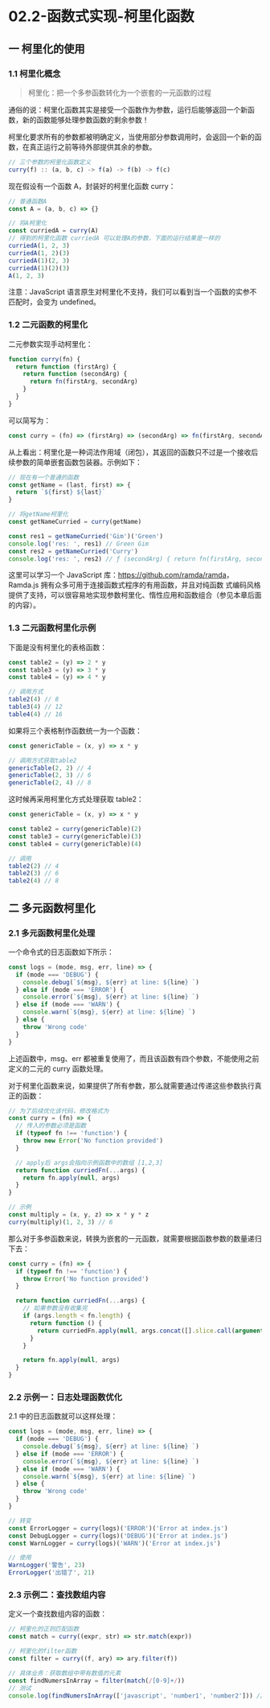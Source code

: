 # 02.2-函数式实现-柯里化函数

## 一 柯里化的使用

### 1.1 柯里化概念

> 柯里化：把一个多参函数转化为一个嵌套的一元函数的过程

通俗的说：柯里化函数其实是接受一个函数作为参数，运行后能够返回一个新函数，新的函数能够处理参数函数的剩余参数！

柯里化要求所有的参数都被明确定义，当使用部分参数调用时，会返回一个新的函数，在真正运行之前等待外部提供其余的参数。

```js
// 三个参数的柯里化函数定义
curry(f) :: (a, b, c) -> f(a) -> f(b) -> f(c)
```

现在假设有一个函数 A，封装好的柯里化函数 curry：

```js
// 普通函数A
const A = (a, b, c) => {}

// 将A柯里化
const curriedA = curry(A)
// 得到的柯里化函数 curriedA 可以处理A的参数，下面的运行结果是一样的
curriedA(1, 2, 3)
curriedA(1, 2)(3)
curriedA(1)(2, 3)
curriedA(1)(2)(3)
A(1, 2, 3)
```

注意：JavaScript 语言原生对柯里化不支持，我们可以看到当一个函数的实参不匹配时，会变为 undefined。

### 1.2 二元函数的柯里化

二元参数实现手动柯里化：

```js
function curry(fn) {
  return function (firstArg) {
    return function (secondArg) {
      return fn(firstArg, secondArg)
    }
  }
}
```

可以简写为：

```js
const curry = (fn) => (firstArg) => (secondArg) => fn(firstArg, secondArg)
```

从上看出：柯里化是一种词法作用域（闭包），其返回的函数只不过是一个接收后续参数的简单嵌套函数包装器。示例如下：

```js
// 现在有一个普通的函数
const getName = (last, first) => {
  return `${first} ${last}`
}

// 将getName柯里化
const getNameCurried = curry(getName)

const res1 = getNameCurried('Gim')('Green')
console.log('res: ', res1) // Green Gim
const res2 = getNameCurried('Curry')
console.log('res: ', res2) // ƒ (secondArg) { return fn(firstArg, secondArg)}
```

这里可以学习一个 JavaScript 库：<https://github.com/ramda/ramda>，Ramda.js 拥有众多可用于连接函数式程序的有用函数，并且对纯函数
式编码风格提供了支持，可以很容易地实现参数柯里化、惰性应用和函数组合（参见本章后面的内容）。

### 1.3 二元函数柯里化示例

下面是没有柯里化的表格函数：

```js
const table2 = (y) => 2 * y
const table3 = (y) => 3 * y
const table4 = (y) => 4 * y

// 调用方式
table2(4) // 8
table3(4) // 12
table4(4) // 16
```

如果将三个表格制作函数统一为一个函数：

```js
const genericTable = (x, y) => x * y

// 调用方式获取table2
genericTable(2, 2) // 4
genericTable(2, 3) // 6
genericTable(2, 4) // 8
```

这时候再采用柯里化方式处理获取 table2：

```js
const genericTable = (x, y) => x * y

const table2 = curry(genericTable)(2)
const table3 = curry(genericTable)(3)
const table4 = curry(genericTable)(4)

// 调用
table2(2) // 4
table2(3) // 6
table2(4) // 8
```

## 二 多元函数柯里化

### 2.1 多元函数柯里化处理

一个命令式的日志函数如下所示：

```js
const logs = (mode, msg, err, line) => {
  if (mode === 'DEBUG') {
    console.debug(`${msg}, ${err} at line: ${line} `)
  } else if (mode === 'ERROR') {
    console.error(`${msg}, ${err} at line: ${line} `)
  } else if (mode === 'WARN') {
    console.warn(`${msg}, ${err} at line: ${line} `)
  } else {
    throw 'Wrong code'
  }
}
```

上述函数中，msg、err 都被重复使用了，而且该函数有四个参数，不能使用之前定义的二元的 curry 函数处理。

对于柯里化函数来说，如果提供了所有参数，那么就需要通过传递这些参数执行真正的函数：

```js
// 为了后续优化该代码，修改格式为
const curry = (fn) => {
  // 传入的参数必须是函数
  if (typeof fn !== 'function') {
    throw new Error('No function provided')
  }

  // apply后 args会指向示例函数中的数组 [1,2,3]
  return function curriedFn(...args) {
    return fn.apply(null, args)
  }
}

// 示例
const multiply = (x, y, z) => x * y * z
curry(multiply)(1, 2, 3) // 6
```

那么对于多参函数来说，转换为嵌套的一元函数，就需要根据函数参数的数量递归下去：

```js
const curry = (fn) => {
  if (typeof fn !== 'function') {
    throw Error('No function provided')
  }

  return function curriedFn(...args) {
    // 如果参数没有收集完
    if (args.length < fn.length) {
      return function () {
        return curriedFn.apply(null, args.concat([].slice.call(arguments)))
      }
    }

    return fn.apply(null, args)
  }
}
```

### 2.2 示例一：日志处理函数优化

2.1 中的日志函数就可以这样处理：

```js
const logs = (mode, msg, err, line) => {
  if (mode === 'DEBUG') {
    console.debug(`${msg}, ${err} at line: ${line} `)
  } else if (mode === 'ERROR') {
    console.error(`${msg}, ${err} at line: ${line} `)
  } else if (mode === 'WARN') {
    console.warn(`${msg}, ${err} at line: ${line} `)
  } else {
    throw 'Wrong code'
  }
}

// 转变
const ErrorLogger = curry(logs)('ERROR')('Error at index.js')
const DebugLogger = curry(logs)('DEBUG')('Error at index.js')
const WarnLogger = curry(logs)('WARN')('Error at index.js')

// 使用
WarnLogger('警告', 23)
ErrorLogger('出错了', 21)
```

### 2.3 示例二：查找数组内容

定义一个查找数组内容的函数：

```js
// 柯里化的正则匹配函数
const match = curry((expr, str) => str.match(expr))

// 柯里化的filter函数
const filter = curry((f, ary) => ary.filter(f))

// 具体业务：获取数组中带有数值的元素
const findNumersInArray = filter(match(/[0-9]+/))
// 测试
console.log(findNumersInArray(['javascript', 'number1', 'number2'])) //  ['number1', 'number2']
```
